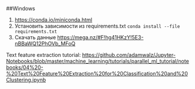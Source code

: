 ##Windows
1. https://conda.io/miniconda.html
2. Установить зависимости из requirements.txt ```conda install --file requirements.txt```
3. Скачать данные https://mega.nz/#F!hg41HKzY!5E3-nBBaWQ12PhOVb_MFoQ


Text feature extraction tutorial:
https://github.com/adamwalz/Jupyter-Notebooks/blob/master/machine_learning/tutorials/parallel_ml_tutorial/notebooks/04%20-%20Text%20Feature%20Extraction%20for%20Classification%20and%20Clustering.ipynb
